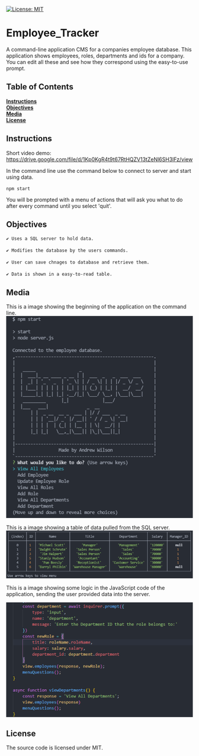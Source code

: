 [![License: MIT](https://img.shields.io/badge/License-MIT-yellow.svg)](https://opensource.org/licenses/MIT)


# Employee_Tracker
A command-line application CMS for a companies employee database. This application shows employees, roles, departments and ids for a company. You can edit all these and see how they correspond using the easy-to-use prompt.

## Table of Contents

**[Instructions](#Instructions)**<br>
**[Objectives](#Objectives)**<br>
**[Media](#Media)**<br>
**[License](#License)**<br>

## Instructions 

Short video demo: https://drive.google.com/file/d/1Kp0KgR4t9t67RtHQZV13tZeNl6SH3lFz/view

In the command line use the command below to connect to server and start using data.
```
npm start
```
You will be prompted with a menu of actions that will ask you what to do after every command until you select 'quit'. 

## Objectives

```
✔️ Uses a SQL server to hold data.

✔️ Modifies the database by the users commands.

✔️ User can save chnages to database and retrieve them. 

✔️ Data is shown in a easy-to-read table.
```

## Media

This is a image showing the beginning of the application on the command line.
![](/assets/start.png)

This is a image showing a table of data pulled from the SQL server.
![](/assets/table.png)

This is a image showing some logic in the JavaScript code of the application, sending the user provided data into the server.

![](/assets/snippet.png)

## License
The source code is licensed under MIT.
